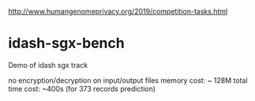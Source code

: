 http://www.humangenomeprivacy.org/2019/competition-tasks.html

# idash-sgx-bench
Demo of idash sgx track

no encryption/decryption on input/output files
memory cost: ~ 128M
total time cost: ~400s (for 373 records prediction)
